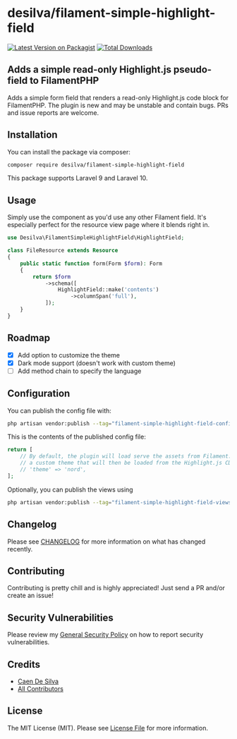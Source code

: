 # desilva/filament-simple-highlight-field

[![Latest Version on Packagist](https://img.shields.io/packagist/v/desilva/filament-simple-highlight-field.svg?style=flat-square)](https://packagist.org/packages/desilva/filament-simple-highlight-field)
[![Total Downloads](https://img.shields.io/packagist/dt/desilva/filament-simple-highlight-field.svg?style=flat-square)](https://packagist.org/packages/desilva/filament-simple-highlight-field)

## Adds a simple read-only Highlight.js pseudo-field to FilamentPHP

Adds a simple form field that renders a read-only Highlight.js code block for FilamentPHP. The plugin is new and may be unstable and contain bugs. PRs and issue reports are welcome.

## Installation

You can install the package via composer:

```bash
composer require desilva/filament-simple-highlight-field
```

This package supports Laravel 9 and Laravel 10.

## Usage

Simply use the component as you'd use any other Filament field. It's especially perfect for the resource view page where it blends right in.

```php
use Desilva\FilamentSimpleHighlightField\HighlightField;

class FileResource extends Resource
{
    public static function form(Form $form): Form
    {
        return $form
            ->schema([
                HighlightField::make('contents')
                    ->columnSpan('full'),
            ]);
    }
}
```

## Roadmap

- [x] Add option to customize the theme 
- [x] Dark mode support (doesn't work with custom theme)
- [ ] Add method chain to specify the language

## Configuration

You can publish the config file with:

```bash
php artisan vendor:publish --tag="filament-simple-highlight-field-config"
```

This is the contents of the published config file:

```php
return [
    // By default, the plugin will load serve the assets from Filament. You can uncomment the following to specify
    // a custom theme that will then be loaded from the Highlight.js CDN. See https://highlightjs.org/static/demo
    // 'theme' => 'nord',
];
```

Optionally, you can publish the views using

```bash
php artisan vendor:publish --tag="filament-simple-highlight-field-views"
```

## Changelog

Please see [CHANGELOG](CHANGELOG.md) for more information on what has changed recently.

## Contributing

Contributing is pretty chill and is highly appreciated! Just send a PR and/or create an issue!

## Security Vulnerabilities

Please review my [General Security Policy](https://git.desilva.se/security/) on how to report security vulnerabilities.

## Credits

- [Caen De Silva](https://github.com/caendesilva)
- [All Contributors](../../contributors)

## License

The MIT License (MIT). Please see [License File](LICENSE.md) for more information.
